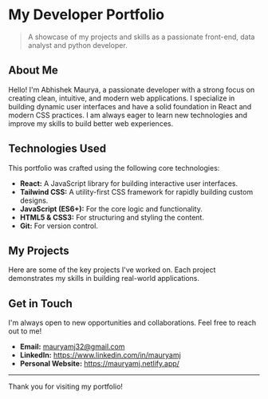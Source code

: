 # My Developer Portfolio

> A showcase of my projects and skills as a passionate front-end, data analyst and python developer.

## About Me

Hello! I'm Abhishek Maurya, a passionate developer with a strong focus on creating clean, intuitive, and modern web applications. I specialize in building dynamic user interfaces and have a solid foundation in React and modern CSS practices. I am always eager to learn new technologies and improve my skills to build better web experiences.

## Technologies Used

This portfolio was crafted using the following core technologies:

* **React:** A JavaScript library for building interactive user interfaces.
* **Tailwind CSS:** A utility-first CSS framework for rapidly building custom designs.
* **JavaScript (ES6+):** For the core logic and functionality.
* **HTML5 & CSS3:** For structuring and styling the content.
* **Git:** For version control.

## My Projects

Here are some of the key projects I've worked on. Each project demonstrates my skills in building real-world applications.


## Get in Touch

I'm always open to new opportunities and collaborations. Feel free to reach out to me!

* **Email:** mauryamj32@gmail.com
* **LinkedIn:** https://www.linkedin.com/in/mauryamj
* **Personal Website:** https://mauryamj.netlify.app/

---

Thank you for visiting my portfolio!
